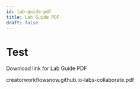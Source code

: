 ```yaml
---
id: lab-guide-pdf
title: Lab Guide PDF
draft: false
---
```


# Test

Download link for Lab Guide PDF

creatorworkflowsnow.github.io-labs-collaborate.pdf